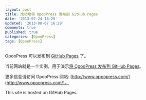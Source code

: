 ```yaml
---
layout: post
title: 成功地将 OpooPress 发布到 GitHub Pages
date: '2013-07-24 18:29'
updated: '2013-08-07 16:29'
comments: true
published: true
categories: [OpooPress]
tags: [OpooPress]
---
```

OpooPress 可以发布到 [GitHub Pages](http://pages.github.com/) 了。

当前网站就是一个实例，用于演示[将 OpooPress 发布到 GitHub Pages](http://www.opoopress.com/zh/docs/github-pages/)。

更多信息请访问 OpooPress 网站:  [http://www.opoopress.com/](http://www.opoopress.com/)。

This site is hosted on GitHub Pages.
